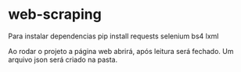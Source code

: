 # web-scraping

Para instalar dependencias 
pip install requests selenium bs4 lxml

Ao rodar o projeto a página web abrirá, após leitura será fechado. Um arquivo json será criado na pasta.

